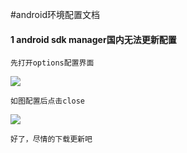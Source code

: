#android环境配置文档




#### 1 android sdk manager国内无法更新配置
	
	先打开options配置界面

![](http://i.imgur.com/pY6iuEP.png)
	
	如图配置后点击close

![](http://i.imgur.com/WZuni0g.jpg)

	好了，尽情的下载更新吧